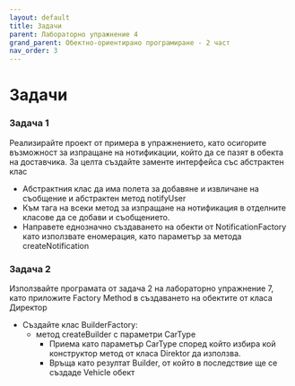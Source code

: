```yaml
---
layout: default
title: Задачи
parent: Лабораторно упражнение 4
grand_parent: Обектно-ориентирано програмиране - 2 част
nav_order: 3
---
```


# Задачи

### Задача 1

Реализирайте проект от примера в упражнението, като осигорите възможност за изпращане на нотификации, който да се пазят в обекта на доставчика. За целта създайте заменте интерфейса със абстрактен клас

* Абстрактния клас да има полета за добавяне и извличане на съобщение и абстрактен метод notifyUser
* Към тага на всеки метод за изпращане на нотификация в отделните класове да се добави и съобщението.
* Направете еднозначно създаването на обекти от NotificationFactory като използвате еномерация, като параметър за метода createNotification

### Задача 2

Използвайте програмата от задача 2 на лабораторно упражнение 7, като приложите Factory Method в създаването на обектите от класа Директор

* Създайте клас BuilderFactory:
  * метод createBuilder с параметри CarType
    * Приема като параметър CarType според който избира кой  конструктор метод от класа Direktor да използва.
    * Връща като резултат Builder, от който в последствие ще се създаде Vehicle обект
